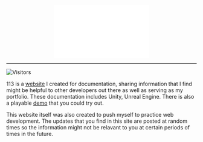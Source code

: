 <div align="center">
<a href="https://hamdanbasri.github.io/113/"><img src="images/113Logo.png" width="50%" align="center"></a>
</div>
<hr>

![Visitors](https://api.visitorbadge.io/api/visitors?path=https%3A%2F%2Fgithub.com%2Fhamdanbasri%2F113&label=Visitors&countColor=%23263759&style=flat)

113 is a <a href="https://hamdanbasri.github.io/113/">website</a> I created for documentation, sharing information that I find might be helpful to other developers out there as well as serving as my portfolio. These documentation includes Unity, Unreal Engine. There is also a playable <a href="https://hamdanbasri.github.io/113/atom.html">demo</a> that you could try out.

This website itself was also created to push myself to practice web development. The updates that you find in this site are posted at random times so the information might not be relavant to you at certain periods of times in the future.
